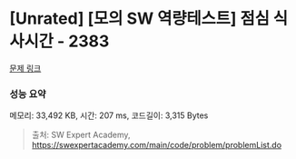 # [Unrated] [모의 SW 역량테스트] 점심 식사시간 - 2383 

[문제 링크](https://swexpertacademy.com/main/code/problem/problemDetail.do?contestProbId=AV5-BEE6AK0DFAVl) 

### 성능 요약

메모리: 33,492 KB, 시간: 207 ms, 코드길이: 3,315 Bytes



> 출처: SW Expert Academy, https://swexpertacademy.com/main/code/problem/problemList.do